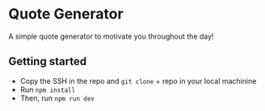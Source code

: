 # Quote Generator

A simple quote generator to motivate you throughout the day!

## Getting started

- Copy the SSH in the repo and `git clone` + repo in your local machinine
- Run `npm install`
- Then, run `npm run dev`

